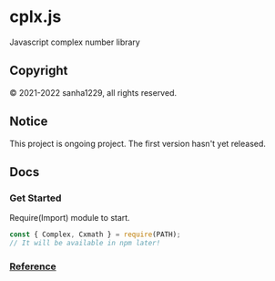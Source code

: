 # cplx.js
Javascript complex number library

## Copyright
© 2021-2022 sanha1229, all rights reserved.

## Notice
This project is ongoing project. The first version hasn't yet released.

## Docs

### Get Started
Require(Import) module to start.
```javascript
const { Complex, Cxmath } = require(PATH);
// It will be available in npm later!
```

### [Reference](https://github.com/sweetcorn1229/cplx.js/blob/main/reference.md)
